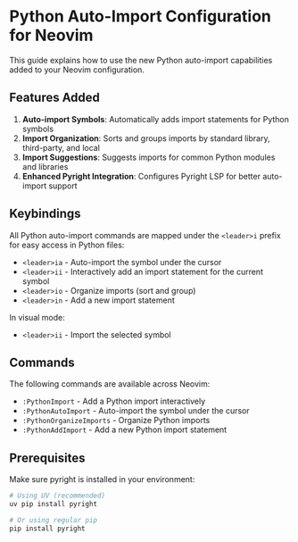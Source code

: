 # Python Auto-Import Configuration for Neovim

This guide explains how to use the new Python auto-import capabilities added to your Neovim configuration.

## Features Added

1. **Auto-import Symbols**: Automatically adds import statements for Python symbols
2. **Import Organization**: Sorts and groups imports by standard library, third-party, and local
3. **Import Suggestions**: Suggests imports for common Python modules and libraries
4. **Enhanced Pyright Integration**: Configures Pyright LSP for better auto-import support

## Keybindings

All Python auto-import commands are mapped under the `<leader>i` prefix for easy access in Python files:

- `<leader>ia` - Auto-import the symbol under the cursor
- `<leader>ii` - Interactively add an import statement for the current symbol
- `<leader>io` - Organize imports (sort and group)
- `<leader>in` - Add a new import statement

In visual mode:
- `<leader>ii` - Import the selected symbol

## Commands

The following commands are available across Neovim:

- `:PythonImport` - Add a Python import interactively
- `:PythonAutoImport` - Auto-import the symbol under the cursor
- `:PythonOrganizeImports` - Organize Python imports
- `:PythonAddImport` - Add a new Python import statement

## Prerequisites

Make sure pyright is installed in your environment:

```bash
# Using UV (recommended)
uv pip install pyright

# Or using regular pip
pip install pyright
```

##